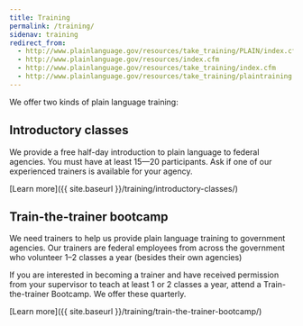 ```yaml
---
title: Training
permalink: /training/
sidenav: training
redirect_from:
  - http://www.plainlanguage.gov/resources/take_training/PLAIN/index.cfm
  - http://www.plainlanguage.gov/resources/index.cfm
  - http://www.plainlanguage.gov/resources/take_training/index.cfm
  - http://www.plainlanguage.gov/resources/take_training/plaintraining.cfm
---
```


We offer two kinds of plain language training:

## Introductory classes

We provide a free half-day introduction to plain language to federal agencies. You must have at least 15—20 participants. Ask if one of our experienced trainers is available for your agency.

[Learn more]({{ site.baseurl }}/training/introductory-classes/)

## Train-the-trainer bootcamp

We need trainers to help us provide plain language training to government agencies. Our trainers are federal employees from across the government who volunteer 1–2 classes a year (besides their own agencies)

If you are interested in becoming a trainer and have received permission from your supervisor to teach at least 1 or 2 classes a year, attend a Train-the-trainer Bootcamp. We offer these quarterly.

[Learn more]({{ site.baseurl }}/training/train-the-trainer-bootcamp/)
